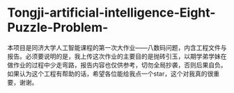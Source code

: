 # Tongji-artificial-intelligence-Eight-Puzzle-Problem-
本项目是同济大学人工智能课程的第一次大作业——八数码问题，内含工程文件与报告。必须要说明的是，我上传这次作业的主要目的是抛砖引玉，以期学弟学妹在做作业的过程中少走弯路，报告内容也仅供参考，切勿全局抄袭，否则后果自负。如果认为这个工程有帮助的话，希望各位能给我点一个star，这个对我真的很重要，谢谢。
